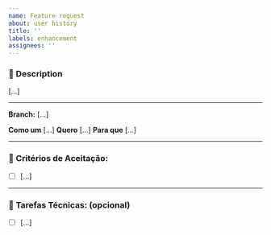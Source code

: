 ```yaml
---
name: Feature request
about: user history
title: ''
labels: enhancement
assignees: ''
---
```


### 📖 Description

[...]

---

**Branch:** [...]

**Como um** [...]
**Quero** [...]
**Para que** [...]

---

### 🎯 Critérios de Aceitação:

- [ ] [...]

---

### 🔧 Tarefas Técnicas: (opcional)

- [ ] [...]
